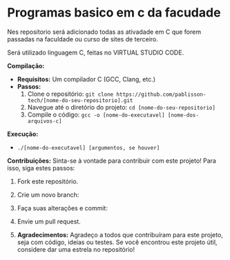# Programas basico em c da facudade

Nes repositorio será adicionado todas as ativadade em C que forem passadas na faculdade ou curso de sites de terceiro.

Será utilizado linguagem C, feitas no VIRTUAL STUDIO CODE.

**Compilação:**
* **Requisitos:** Um compilador C (GCC, Clang, etc.)
* **Passos:**
  1. Clone o repositório: `git clone https://github.com/pablisson-tech/[nome-do-seu-repositorio].git`
  2. Navegue até o diretório do projeto: `cd [nome-do-seu-repositorio]`
  3. Compile o código: `gcc -o [nome-do-executavel] [nome-dos-arquivos-c]`

**Execução:**
* `./[nome-do-executavel] [argumentos, se houver]`


**Contribuições:**
Sinta-se à vontade para contribuir com este projeto! Para isso, siga estes passos:
1. Fork este repositório.
2. Crie um novo branch: 
3. Faça suas alterações e commit: 
4. Envie um pull request.

5. **Agradecimentos:**
Agradeço a todos que contribuíram para este projeto, seja com código, ideias ou testes. Se você encontrou este projeto útil, considere dar uma estrela no repositório!

